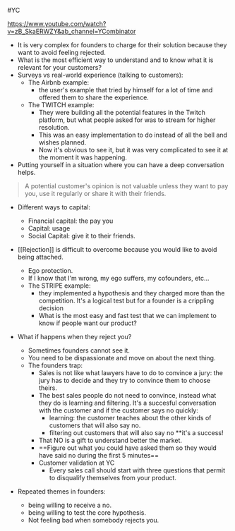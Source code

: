 #YC 

https://www.youtube.com/watch?v=zB_SkaERWZY&ab_channel=YCombinator


* It is very complex for founders to charge for their solution because they want to avoid feeling rejected. 
* What is the most efficient way to understand and to know what it is relevant for your customers?
*  Surveys vs real-world experience (talking to customers): 
	* The Airbnb example:
		* the user's example that tried by himself for a lot of time and offered them to share the experience. 
	* The TWITCH example:
		* They were building all the potential features in the Twitch platform, but what people asked for was to stream for higher resolution. 
		* This was an easy implementation to do instead of all the bell and wishes planned. 
		* Now it's obvious to see it, but it was very complicated to see it at the moment it was happening. 
* Putting yourself in a situation where you can have a deep conversation helps. 

> A potential customer's opinion is not valuable unless they want to pay you, use it regularly or share it with their friends. 

* Different ways to capital:
	* Financial capital: the pay you
	*  Capital: usage
	* Social Capital: give it to their friends. 

* [[Rejection]] is difficult to overcome because you would like to avoid being attached. 
	* Ego protection.
	* If I know that I'm wrong, my ego suffers, my cofounders, etc... 
	* The STRIPE example:
		* they implemented a hypothesis and they charged more than the competition. It's a logical test but for a founder is a crippling decision
		* What is the most easy and fast test that we can implement to know if people want our product? 

* What if happens when they reject you?
	* Sometimes founders cannot see it. 
	* You need to be dispassionate and move on about the next thing. 
	* The founders trap:
		* Sales is not like what lawyers have to do to convince a jury: the jury has to decide and they try to convince them to choose theirs. 
		* The best sales people do not need to convince, instead what they do is learning and filtering. It's a succesful conversation with the customer and if the customer says no quickly:
			* learning: the customer teaches about the other kinds of customers that will also say no.
			* filtering out customers that will also say no **it's a success!
		* That NO is a gift to understand better the market. 
		* ==Figure out what you could have asked them so they would have said no during the first 5 minutes==
		* Customer validation at YC
			* Every sales call should start with three questions that permit to disqualify themselves from your product. 

* Repeated themes in founders:
	* being willing to receive a no.
	* being willing to test the core hypothesis.
	* Not feeling bad when somebody rejects you. 
 









